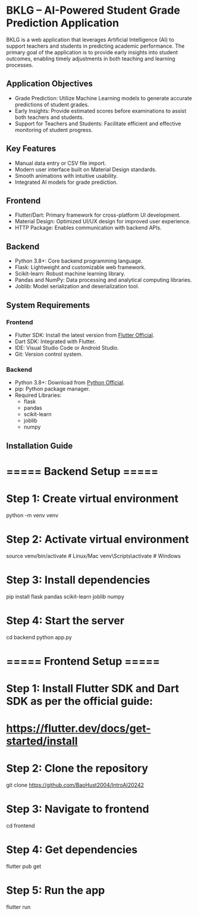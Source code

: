 # BKLG – AI-Powered Student Grade Prediction Application

BKLG is a web application that leverages Artificial Intelligence (AI) to support teachers and students in predicting academic performance. The primary goal of the application is to provide early insights into student outcomes, enabling timely adjustments in both teaching and learning processes.

## Application Objectives
- Grade Prediction: Utilize Machine Learning models to generate accurate predictions of student grades.
- Early Insights: Provide estimated scores before examinations to assist both teachers and students.
- Support for Teachers and Students: Facilitate efficient and effective monitoring of student progress.

## Key Features
- Manual data entry or CSV file import.
- Modern user interface built on Material Design standards.
- Smooth animations with intuitive usability.
- Integrated AI models for grade prediction.

## Frontend
- Flutter/Dart: Primary framework for cross-platform UI development.
- Material Design: Optimized UI/UX design for improved user experience.
- HTTP Package: Enables communication with backend APIs.

## Backend
- Python 3.8+: Core backend programming language.
- Flask: Lightweight and customizable web framework.
- Scikit-learn: Robust machine learning library.
- Pandas and NumPy: Data processing and analytical computing libraries.
- Joblib: Model serialization and deserialization tool.

## System Requirements

### Frontend
- Flutter SDK: Install the latest version from [Flutter Official](https://flutter.dev/docs/get-started/install).
- Dart SDK: Integrated with Flutter.
- IDE: Visual Studio Code or Android Studio.
- Git: Version control system.

### Backend
- Python 3.8+: Download from [Python Official](https://www.python.org/downloads/).
- pip: Python package manager.
- Required Libraries:
  - flask
  - pandas
  - scikit-learn
  - joblib
  - numpy

## Installation Guide

# ===== Backend Setup =====
# Step 1: Create virtual environment
python -m venv venv

# Step 2: Activate virtual environment
source venv/bin/activate   # Linux/Mac
venv\Scripts\activate      # Windows

# Step 3: Install dependencies
pip install flask pandas scikit-learn joblib numpy

# Step 4: Start the server
cd backend
python app.py

# ===== Frontend Setup =====
# Step 1: Install Flutter SDK and Dart SDK as per the official guide:
# https://flutter.dev/docs/get-started/install

# Step 2: Clone the repository
git clone https://github.com/BaoHust2004/IntroAI20242

# Step 3: Navigate to frontend
cd frontend

# Step 4: Get dependencies
flutter pub get

# Step 5: Run the app
flutter run
